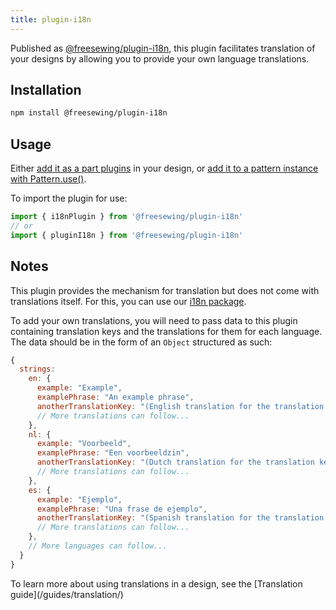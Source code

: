 ```yaml
---
title: plugin-i18n
---
```


Published as [@freesewing/plugin-i18n][1], this plugin facilitates
translation of your designs by allowing you to provide your own
language translations.

## Installation

```sh
npm install @freesewing/plugin-i18n
```

## Usage

Either [add it as a part plugins](/reference/api/part/config/plugins) in your
design, or [add it to a pattern instance with
Pattern.use()](/reference/api/pattern/use).

To import the plugin for use:
```js
import { i18nPlugin } from '@freesewing/plugin-i18n'
// or
import { pluginI18n } from '@freesewing/plugin-i18n'
```

## Notes

This plugin provides the mechanism for translation but does not come with
translations itself.  For this, you can use our [i18n
package](https://www.npmjs.com/package/@freesewing/i18n).

To add your own translations, you will need to pass data to this plugin
containing translation keys and the translations for them for each language.
The data should be in the form of an `Object` structured as such:

```js
{
  strings:
    en: {
      example: "Example",
      examplePhrase: "An example phrase",
      anotherTranslationKey: "(English translation for the translation key)",
      // More translations can follow...
    },
    nl: {
      example: "Voorbeeld",
      examplePhrase: "Een voorbeeldzin",
      anotherTranslationKey: "(Dutch translation for the translation key)",
      // More translations can follow...
    },
    es: {
      example: "Ejemplo",
      examplePhrase: "Una frase de ejemplo",
      anotherTranslationKey: "(Spanish translation for the translation key)",
      // More translations can follow...
    },
    // More languages can follow...
  }
}
```

<Related compact>
To learn more about using translations in a design, see the
[Translation guide](/guides/translation/)
</Related>

[1]: https://www.npmjs.com/package/@freesewing/plugin-i18n
